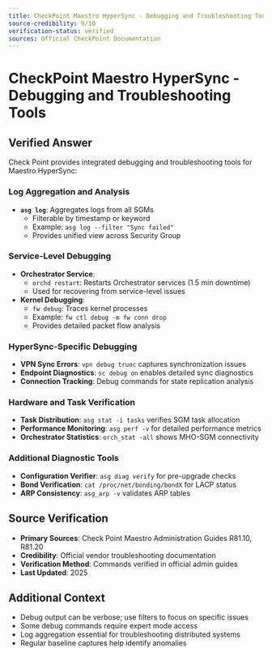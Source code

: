 ```yaml
---
title: CheckPoint Maestro HyperSync - Debugging and Troubleshooting Tools
source-credibility: 9/10
verification-status: verified
sources: Official CheckPoint Documentation
---
```


# CheckPoint Maestro HyperSync - Debugging and Troubleshooting Tools

## Verified Answer

Check Point provides integrated debugging and troubleshooting tools for Maestro HyperSync:

### Log Aggregation and Analysis
- **`asg log`**: Aggregates logs from all SGMs
  - Filterable by timestamp or keyword
  - Example: `asg log --filter "Sync failed"`
  - Provides unified view across Security Group

### Service-Level Debugging
- **Orchestrator Service**:
  - `orchd restart`: Restarts Orchestrator services (1.5 min downtime)
  - Used for recovering from service-level issues
- **Kernel Debugging**:
  - `fw debug`: Traces kernel processes
  - Example: `fw ctl debug -m fw conn drop`
  - Provides detailed packet flow analysis

### HyperSync-Specific Debugging
- **VPN Sync Errors**: `vpn debug trunc` captures synchronization issues
- **Endpoint Diagnostics**: `sc debug on` enables detailed sync diagnostics
- **Connection Tracking**: Debug commands for state replication analysis

### Hardware and Task Verification
- **Task Distribution**: `asg stat -i tasks` verifies SGM task allocation
- **Performance Monitoring**: `asg perf -v` for detailed performance metrics
- **Orchestrator Statistics**: `orch_stat -all` shows MHO-SGM connectivity

### Additional Diagnostic Tools
- **Configuration Verifier**: `asg diag verify` for pre-upgrade checks
- **Bond Verification**: `cat /proc/net/bonding/bondX` for LACP status
- **ARP Consistency**: `asg_arp -v` validates ARP tables

## Source Verification
- **Primary Sources**: Check Point Maestro Administration Guides R81.10, R81.20
- **Credibility**: Official vendor troubleshooting documentation
- **Verification Method**: Commands verified in official admin guides
- **Last Updated**: 2025

## Additional Context
- Debug output can be verbose; use filters to focus on specific issues
- Some debug commands require expert mode access
- Log aggregation essential for troubleshooting distributed systems
- Regular baseline captures help identify anomalies